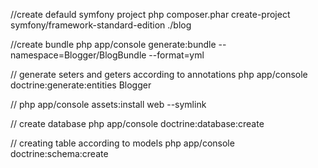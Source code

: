 //create defauld symfony project
php composer.phar create-project symfony/framework-standard-edition ./blog

//create bundle
php app/console generate:bundle --namespace=Blogger/BlogBundle --format=yml



// generate seters and geters according to annotations
php app/console doctrine:generate:entities Blogger



// 
php app/console assets:install web --symlink



// create database
php app/console doctrine:database:create

// creating table according to models
php app/console doctrine:schema:create








